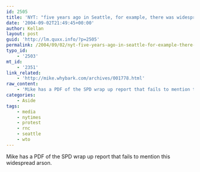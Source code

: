 ```yaml
---
id: 2505
title: 'NYT: "five years ago in Seattle, for example, there was widespread arson and window-smashing"'
date: '2004-09-02T21:49:45+00:00'
author: Kellan
layout: post
guid: 'http://lm.quxx.info/?p=2505'
permalink: /2004/09/02/nyt-five-years-ago-in-seattle-for-example-there-was-widespread-arson-and-window-smashing/
typo_id:
    - '2503'
mt_id:
    - '2351'
link_related:
    - 'http://mike.whybark.com/archives/001778.html'
raw_content:
    - 'Mike has a PDF of the SPD wrap up report that fails to mention this widespread arson.'
categories:
    - Aside
tags:
    - media
    - nytimes
    - protest
    - rnc
    - seattle
    - wto
---
```


Mike has a PDF of the SPD wrap up report that fails to mention this widespread arson.